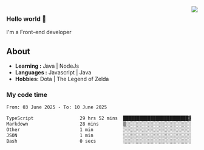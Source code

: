 <img align='right' src="https://github-readme-stats.vercel.app/api?username=jumodada&show_icons=true&theme=vue">

### Hello world 👋

I'm a Front-end developer 
    
## About
-  **Learning :** Java | NodeJs
-  **Languages :** Javascript | Java
-  **Hobbies:** Dota | The Legend of Zelda

### My code time

<!--START_SECTION:waka-->

```txt
From: 03 June 2025 - To: 10 June 2025

TypeScript                 29 hrs 52 mins  ████████████████████████▓   98.24 %
Markdown                   28 mins         ▒░░░░░░░░░░░░░░░░░░░░░░░░   01.58 %
Other                      1 min           ░░░░░░░░░░░░░░░░░░░░░░░░░   00.07 %
JSON                       1 min           ░░░░░░░░░░░░░░░░░░░░░░░░░   00.06 %
Bash                       0 secs          ░░░░░░░░░░░░░░░░░░░░░░░░░   00.02 %
```

<!--END_SECTION:waka-->
